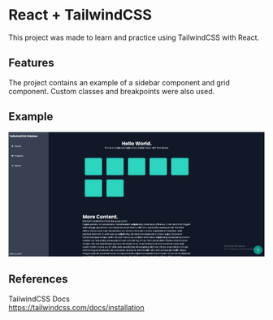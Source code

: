 # React + TailwindCSS

This project was made to learn and practice using TailwindCSS with React.

## Features

The project contains an example of a sidebar component and grid component. Custom classes and breakpoints were also used.

## Example

![project image](project.JPG)

## References

TailwindCSS Docs  
https://tailwindcss.com/docs/installation
